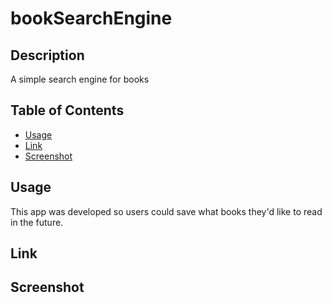 # bookSearchEngine
## Description
A simple search engine for books

## Table of Contents
  
  - [Usage](#usage)
  - [Link](#link)
  - [Screenshot](#screenshot)

## Usage
This app was developed so users could save what books they'd like to read in the future.

## Link

## Screenshot



